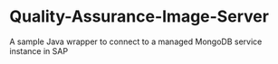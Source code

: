 # Quality-Assurance-Image-Server

A sample Java wrapper to connect to a managed MongoDB service instance in SAP

